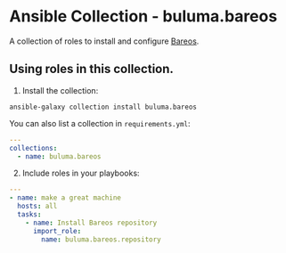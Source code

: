 # Ansible Collection - buluma.bareos

A collection of roles to install and configure [Bareos](https://www.bareos.com).

## Using roles in this collection.

1. Install the collection:

```shell
ansible-galaxy collection install buluma.bareos
```

You can also list a collection in `requirements.yml`:

```yaml
---
collections:
  - name: buluma.bareos
```

2. Include roles in your playbooks:

```yaml
---
- name: make a great machine
  hosts: all
  tasks:
    - name: Install Bareos repository
      import_role:
        name: buluma.bareos.repository
```

